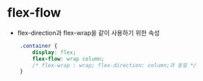 # flex-flow

-   flex-direction과 flex-wrap을 같이 사용하기 위한 속성

```CSS
    .container {
        display: flex;
        flex-flow: wrap column;
        /* flex-wrap : wrap; flex-direction: column;과 동일 */
    }
```
